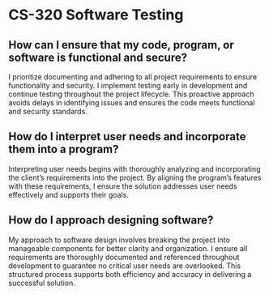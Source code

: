 # CS-320 Software Testing

## How can I ensure that my code, program, or software is functional and secure?
I prioritize documenting and adhering to all project requirements to ensure functionality and security. I implement testing early in development and continue testing throughout the project lifecycle. This proactive approach avoids delays in identifying issues and ensures the code meets functional and security standards.

## How do I interpret user needs and incorporate them into a program?
Interpreting user needs begins with thoroughly analyzing and incorporating the client’s requirements into the project. By aligning the program’s features with these requirements, I ensure the solution addresses user needs effectively and supports their goals.

## How do I approach designing software?
My approach to software design involves breaking the project into manageable components for better clarity and organization. I ensure all requirements are thoroughly documented and referenced throughout development to guarantee no critical user needs are overlooked. This structured process supports both efficiency and accuracy in delivering a successful solution.
